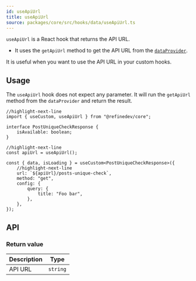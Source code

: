 ```yaml
---
id: useApiUrl
title: useApiUrl
source: packages/core/src/hooks/data/useApiUrl.ts
---
```


`useApiUrl` is a React hook that returns the API URL.

-   It uses the `getApiUrl` method to get the API URL from the [`dataProvider`][data provider].

It is useful when you want to use the API URL in your custom hooks.

## Usage

The `useApiUrl` hook does not expect any parameter. It will run the `getApiUrl` method from the `dataProvider` and return the result.

```tsx
//highlight-next-line
import { useCustom, useApiUrl } from "@refinedev/core";

interface PostUniqueCheckResponse {
    isAvailable: boolean;
}

//highlight-next-line
const apiUrl = useApiUrl();

const { data, isLoading } = useCustom<PostUniqueCheckResponse>({
    //highlight-next-line
    url: `${apiUrl}/posts-unique-check`,
    method: "get",
    config: {
        query: {
            title: "Foo bar",
        },
    },
});
```

## API

### Return value

| Description | Type     |
| ----------- | -------- |
| API URL     | `string` |

[data provider]: /api-reference/core/providers/data-provider.md
